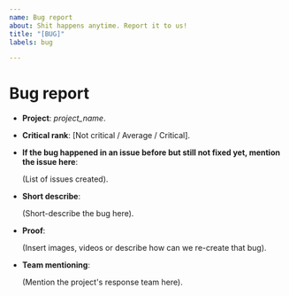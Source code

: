 ```yaml
---
name: Bug report
about: Shit happens anytime. Report it to us!
title: "[BUG]"
labels: bug

---
```


# Bug report

- __Project__: _project_name_.

- __Critical rank__: [Not critical / Average / Critical].

- __If the bug happened in an issue before but still not fixed yet, mention the issue here__:

  (List of issues created).

- __Short describe__:

  (Short-describe the bug here).

- __Proof__:

  (Insert images, videos or describe how can we re-create that bug).

- __Team mentioning__:

  (Mention the project's response team here).
